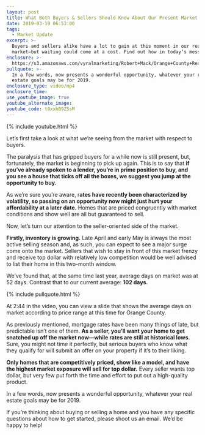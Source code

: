 ```yaml
---
layout: post
title: What Both Buyers & Sellers Should Know About Our Present Market
date: 2019-03-19 06:53:00
tags:
  - Market Update
excerpt: >-
  Buyers and sellers alike have a lot to gain at this moment in our real estate
  market—but waiting could come at a cost. Find out how in today’s message.
enclosure: >-
  https://s3.amazonaws.com/vyralmarketing/Robert+Mack/Orange+County+Real+Estate+Agent-+What+Both+Buyers+%26+Sellers+Should+Know+About+Our+Present+Market.mp4
pullquote: >-
  In a few words, now presents a wonderful opportunity, whatever your real
  estate goals may be for 2019.
enclosure_type: video/mp4
enclosure_time:
use_youtube_image: true
youtube_alternate_image:
youtube_code: t8xxhB9ZSsM
---
```


{% include youtube.html %}

Let’s first take a look at what we’re seeing from the market with respect to buyers.

The paralysis that has gripped buyers for a while now is still present, but, fortunately, the market is beginning to pick up again. This is to say that **if you’ve already spoken to a lender, you’re in prime position to buy, and you see a house that ticks off all the boxes, we suggest you jump at the opportunity to buy.**

As we’re sure you’re aware, r**ates have recently been characterized by volatility, so passing on an opportunity now might just hurt your affordability at a later date.** Homes that are priced congruently with market conditions and show well are all but guaranteed to sell.

Now, let’s turn our attention to the seller-oriented side of the market.

**Firstly, inventory is growing.** Late April and early May is always the most active selling season and, as such, you can expect to see a major surge come onto the market. Sellers that wish to stay in front of this market frenzy and receive top dollar with relatively low competition would be well advised to list their home in this two-month window.

We’ve found that, at the same time last year, average days on market was at 52 days. Contrast that to our current average: **102 days.**

{% include pullquote.html %}

At 2:44 in the video, you can view a slide that shows the average days on market according to price range at this time for Orange County.

As previously mentioned, mortgage rates have been many things of late, but predictable isn’t one of them. **As a seller, you’ll want your home to get snatched up off the market now—while rates are still at historical lows.** Sure, you might not time it perfectly, but serious buyers who know what they qualify for will submit an offer on your property if it’s to their liking.

**Only homes that are competitively priced, show like a model, and have the highest market exposure will sell for top dollar.** Every seller wants top dollar, but very few put forth the time and effort to put out a high-quality product.

In a few words, now presents a wonderful opportunity, whatever your real estate goals may be for 2019.

If you’re thinking about buying or selling a home and you have any specific questions about how to get started, please shoot us an email. We’d be happy to help\!